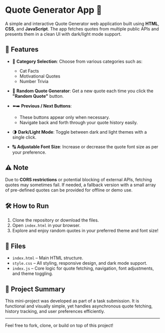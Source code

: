 # Quote Generator App 📝

A simple and interactive Quote Generator web application built using **HTML**, **CSS**, and **JavaScript**. The app fetches quotes from multiple public APIs and presents them in a clean UI with dark/light mode support.

## 🌟 Features

- 🎯 **Category Selection**: Choose from various categories such as:
  - Cat Facts
  - Motivational Quotes
  - Number Trivia

- 🔁 **Random Quote Generator**: Get a new quote each time you click the **"Random Quote"** button.

- ⬅️➡️ **Previous / Next Buttons**: 
  - These buttons appear only when necessary.
  - Navigate back and forth through your quote history easily.

- 🌗 **Dark/Light Mode**: Toggle between dark and light themes with a single click.

- 🔠 **Adjustable Font Size**: Increase or decrease the quote font size as per your preference.

## ⚠️ Note

Due to **CORS restrictions** or potential blocking of external APIs, fetching quotes may sometimes fail. If needed, a fallback version with a small array of pre-defined quotes can be provided for offline or demo use.

## 🛠️ How to Run

1. Clone the repository or download the files.
2. Open `index.html` in your browser.
3. Explore and enjoy random quotes in your preferred theme and font size!

## 📁 Files

- `index.html` – Main HTML structure.
- `style.css` – All styling, responsive design, and dark mode support.
- `index.js` – Core logic for quote fetching, navigation, font adjustments, and theme toggling.

## 📌 Project Summary

This mini-project was developed as part of a task submission. It is functional and visually simple, yet handles asynchronous quote fetching, history tracking, and user preferences efficiently.

---

Feel free to fork, clone, or build on top of this project!

